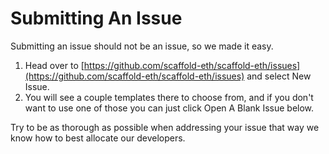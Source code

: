 # Submitting An Issue

Submitting an issue should not be an issue, so we made it easy.&#x20;

1. Head over to [https://github.com/scaffold-eth/scaffold-eth/issues](https://github.com/scaffold-eth/scaffold-eth/issues) and select New Issue.
2. You will see a couple templates there to choose from, and if you don't want to use one of those you can just click Open A Blank Issue below.

Try to be as thorough as possible when addressing your issue that way we know how to best allocate our developers.
